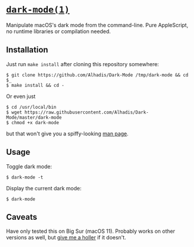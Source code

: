 [`dark-mode(1)`](./dark-mode.1)
===============================

Manipulate macOS's dark mode from the command-line. Pure AppleScript, no runtime
libraries or compilation needed.


Installation
------------
Just run `make install` after cloning this repository somewhere:

~~~console
$ git clone https://github.com/Alhadis/Dark-Mode /tmp/dark-mode && cd $_
$ make install && cd -
~~~

Or even just

~~~console
$ cd /usr/local/bin
$ wget https://raw.githubusercontent.com/Alhadis/Dark-Mode/master/dark-mode
$ chmod +x dark-mode
~~~

but that won't give you a spiffy-looking [man page](./dark-mode.1).


Usage
-----
Toggle dark mode:

~~~console
$ dark-mode -t
~~~

Display the current dark mode:

~~~console
$ dark-mode
~~~


Caveats
-------
Have only tested this on Big Sur (macOS 11). Probably works on other versions as
well, but [give me a holler](https://github.com/Alhadis/Dark-Mode/issues/new) if
it doesn't.

